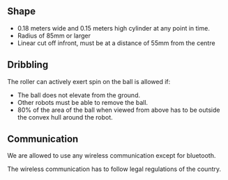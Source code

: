 ## Shape
- 0.18 meters wide and 0.15 meters high cylinder at any point in time.
- Radius of 85mm or larger
- Linear cut off infront, must be at a distance of 55mm from the centre

## Dribbling
The roller can actively exert spin on the ball is allowed if:
- The ball does not elevate from the ground.
- Other robots must be able to remove the ball.
- 80% of the area of the ball when viewed from above has to be outside the convex hull around the robot.

## Communication
We are allowed to use any wireless communication except for bluetooth.

The wireless communication has to follow legal regulations of the country. 

